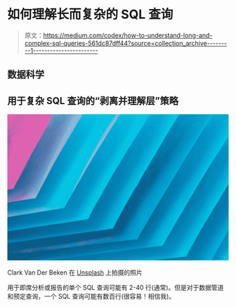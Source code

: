 # 如何理解长而复杂的 SQL 查询

> 原文：<https://medium.com/codex/how-to-understand-long-and-complex-sql-queries-561dc87dff44?source=collection_archive---------1----------------------->

## 数据科学

## 用于复杂 SQL 查询的“剥离并理解层”策略

![](img/b6dad8e2eabc3dcf7e8f850152c3fcc8.png)

Clark Van Der Beken 在 [Unsplash](https://unsplash.com?utm_source=medium&utm_medium=referral) 上拍摄的照片

用于即席分析或报告的单个 SQL 查询可能有 2-40 行(通常)。但是对于数据管道和预定查询，一个 SQL 查询可能有数百行(很容易！相信我)。